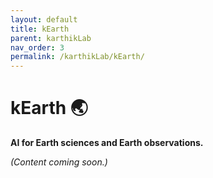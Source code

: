 ```yaml
---
layout: default
title: kEarth
parent: karthikLab
nav_order: 3
permalink: /karthikLab/kEarth/
---
```


# kEarth 🌏

**AI for Earth sciences and Earth observations.**

*(Content coming soon.)*
